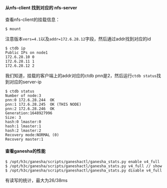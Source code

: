 #### 从nfs-client 找到对应的 nfs-server
查看nfs-client的挂载信息：
```
$ mount
```
注意版本`vers=4.1`以及`addr=172.6.28.12`字段，然后通过addr找到对应的id
```
$ ctdb ip
Public IPs on node1
172.6.28.10 0
172.6.28.11 1
172.6.28.12 2
```
我们知道，挂载的客户端上的addr对应的ctdb pnn是2，然后运行`ctdb status`找到对应的server-ip
```
$ ctdb status
Number of node:3
pnn:0 172.6.28.244  OK
pnn:1 172.6.28.245  OK (THIS NODE)
pnn:2 172.6.28.246  OK 
Generation:1648927996
Size: 3
hash:0 lmaster:0
hash:1 lmaster:1
hash:2 lmaster:2
Recovery mode:NORMAL (0)
Recovery master:1
```

#### 查看ganesha的性能
```
$ /opt/h3c/ganesha/scripts/ganeshactl/ganesha_stats.py enable v4_full
$ /opt/h3c/ganesha/scripts/ganeshactl/ganesha_stats.py v4_full // show
$ /opt/h3c/ganesha/scripts/ganeshactl/ganesha_stats.py disable v4_full
```
有读写的统计，最大为26/38ms
